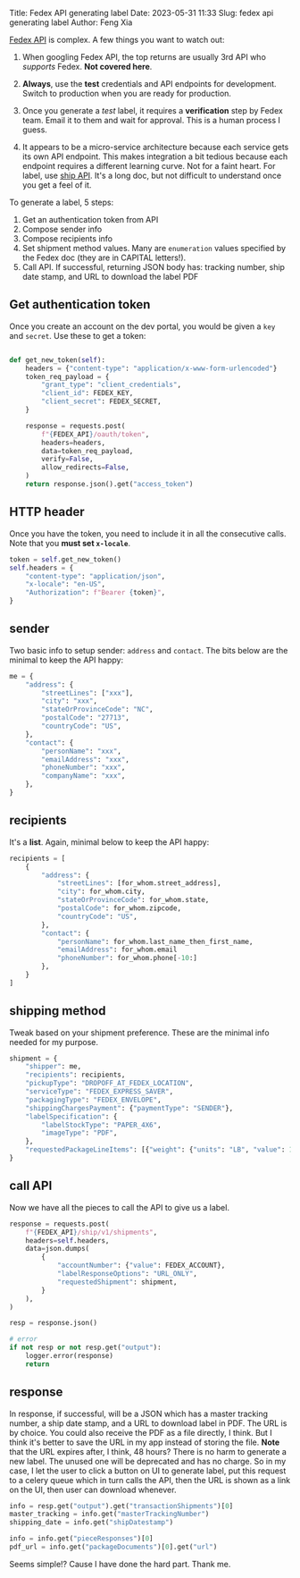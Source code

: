 Title: Fedex API generating label
Date: 2023-05-31 11:33
Slug: fedex api generating label
Author: Feng Xia

[Fedex API][1] is complex. A few things you want to watch out:

1. When googling Fedex API, the top returns are usually 3rd API who
   _supports_ Fedex. **Not covered here**.

2. **Always**, use the **test** credentials and API endpoints for
   development. Switch to production when you are ready for
   production.

3. Once you generate a _test_ label, it requires a **verification**
   step by Fedex team. Email it to them and wait for approval. This is
   a human process I guess.

4. It appears to be a micro-service architecture because each service
   gets its own API endpoint. This makes integration a bit tedious
   because each endpoint requires a different learning curve. Not for
   a faint heart. For label, use [ship API][2]. It's a long doc, but
   not difficult to understand once you get a feel of it.

To generate a label, 5 steps:

1. Get an authentication token from API
2. Compose sender info
3. Compose recipients info
4. Set shipment method values. Many are `enumeration` values specified
   by the Fedex doc (they are in CAPITAL letters!).
5. Call API. If successful, returning JSON body has: tracking number,
   ship date stamp, and URL to download the label PDF

## Get authentication token

Once you create an account on the dev portal, you would be given a
`key` and `secret`. Use these to get a token:

```python

def get_new_token(self):
    headers = {"content-type": "application/x-www-form-urlencoded"}
    token_req_payload = {
        "grant_type": "client_credentials",
        "client_id": FEDEX_KEY,
        "client_secret": FEDEX_SECRET,
    }

    response = requests.post(
        f"{FEDEX_API}/oauth/token",
        headers=headers,
        data=token_req_payload,
        verify=False,
        allow_redirects=False,
    )
    return response.json().get("access_token")
```

## HTTP header

Once you have the token, you need to include it in all the
consecutive calls. Note that you **must set `x-locale`**.

```python
token = self.get_new_token()
self.headers = {
    "content-type": "application/json",
    "x-locale": "en-US",
    "Authorization": f"Bearer {token}",
}
```

## sender

Two basic info to setup sender: `address` and `contact`. The bits
below are the minimal to keep the API happy:

```python
me = {
    "address": {
        "streetLines": ["xxx"],
        "city": "xxx",
        "stateOrProvinceCode": "NC",
        "postalCode": "27713",
        "countryCode": "US",
    },
    "contact": {
        "personName": "xxx",
        "emailAddress": "xxx",
        "phoneNumber": "xxx",
        "companyName": "xxx",
    },
}
```

## recipients

It's a **list**. Again, minimal below to keep the API happy:

```python
recipients = [
    {
        "address": {
            "streetLines": [for_whom.street_address],
            "city": for_whom.city,
            "stateOrProvinceCode": for_whom.state,
            "postalCode": for_whom.zipcode,
            "countryCode": "US",
        },
        "contact": {
            "personName": for_whom.last_name_then_first_name,
            "emailAddress": for_whom.email
            "phoneNumber": for_whom.phone[-10:]
        },
    }
]

```

## shipping method

Tweak based on your shipment preference. These are the minimal info
needed for my purpose.

```python
shipment = {
    "shipper": me,
    "recipients": recipients,
    "pickupType": "DROPOFF_AT_FEDEX_LOCATION",
    "serviceType": "FEDEX_EXPRESS_SAVER",
    "packagingType": "FEDEX_ENVELOPE",
    "shippingChargesPayment": {"paymentType": "SENDER"},
    "labelSpecification": {
        "labelStockType": "PAPER_4X6",
        "imageType": "PDF",
    },
    "requestedPackageLineItems": [{"weight": {"units": "LB", "value": 1}}],
}
```

## call API

Now we have all the pieces to call the API to give us a label.

```python
response = requests.post(
    f"{FEDEX_API}/ship/v1/shipments",
    headers=self.headers,
    data=json.dumps(
        {
            "accountNumber": {"value": FEDEX_ACCOUNT},
            "labelResponseOptions": "URL_ONLY",
            "requestedShipment": shipment,
        }
    ),
)

resp = response.json()

# error
if not resp or not resp.get("output"):
    logger.error(response)
    return
```

## response

In response, if successful, will be a JSON which has a master tracking
number, a ship date stamp, and a URL to download label in PDF. The URL
is by choice. You could also receive the PDF as a file directly, I
think. But I think it's better to save the URL in my app instead of
storing the file. **Note** that the URL expires after, I think, 48
hours? There is no harm to generate a new label. The unused one will
be deprecated and has no charge. So in my case, I let the user to
click a button on UI to generate label, put this request to a celery
queue which in turn calls the API, then the URL is shown as a link on
the UI, then user can download whenever.

```python
info = resp.get("output").get("transactionShipments")[0]
master_tracking = info.get("masterTrackingNumber")
shipping_date = info.get("shipDatestamp")

info = info.get("pieceResponses")[0]
pdf_url = info.get("packageDocuments")[0].get("url")
```

Seems simple!? Cause I have done the hard part. Thank me.

[1]: https://developer.fedex.com/api/en-us/get-started.html
[2]: https://developer.fedex.com/api/en-us/catalog/ship/v1/docs.html
